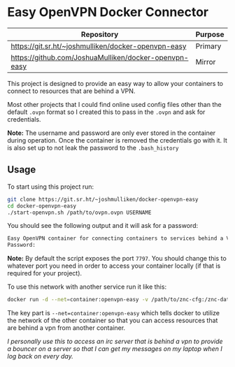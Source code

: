 # Easy OpenVPN Docker Connector

| Repository                                            | Purpose |
| ----------------------------------------------------- | ------- |
| https://git.sr.ht/~joshmulliken/docker-openvpn-easy   | Primary |
| https://github.com/JoshuaMulliken/docker-openvpn-easy | Mirror  |

This project is designed to provide an easy way to allow your containers to connect to resources that are behind a VPN.

Most other projects that I could find online used config files other than the default `.ovpn` format so I created this to pass in the `.ovpn` and ask for credentials.

**Note:** The username and password are only ever stored in the container during operation. Once the container is removed the credentials go with it. It is also set up to not leak the password to the `.bash_history`

## Usage

To start using this project run:

```bash
git clone https://git.sr.ht/~joshmulliken/docker-openvpn-easy
cd docker-openvpn-easy
./start-openvpn.sh /path/to/ovpn.ovpn USERNAME
```

You should see the following output and it will ask for a password:

```bash
Easy OpenVPN container for connecting containers to services behind a VPN
Password:
```

**Note:** By default the script exposes the port `7797`. You should change this to whatever port you need in order to access your container locally (if that is required for your project).

To use this network with another service run it like this:

```bash
docker run -d --net=container:openvpn-easy -v /path/to/znc-cfg:/znc-data znc
```

The key part is `--net=container:openvpn-easy` which tells docker to utilize the network of the other container so that you can access resources that are behind a vpn from another container.

_I personally use this to access an irc server that is behind a vpn to provide a bouncer on a server so that I can get my messages on my laptop when I log back on every day._
